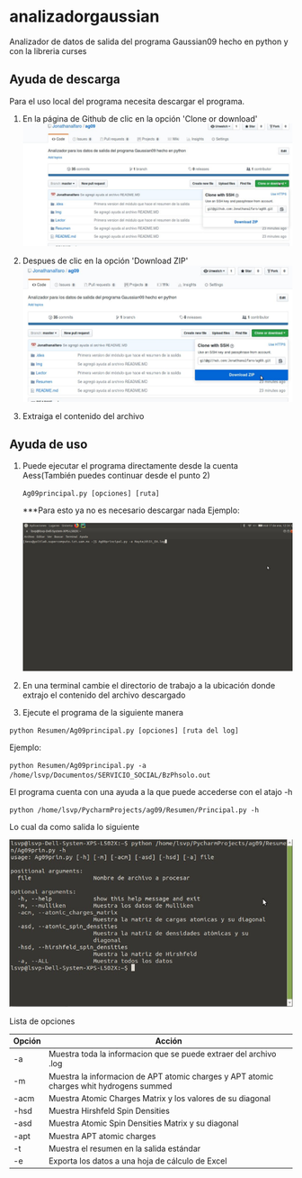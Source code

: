 # analizadorgaussian
Analizador  de datos de salida del programa Gaussian09 hecho en python y con la libreria curses

## Ayuda de descarga

Para el uso local del programa necesita descargar el programa.

1. En la página de Github de clic en la opción 'Clone or download'
![Imagen 2](Img/i1.jpg)

2. Despues de clic en la opción  'Download ZIP'
![Imagen 2](Img/i2.jpg)

3. Extraiga el contenido del archivo

## Ayuda de uso
1. Puede ejecutar el programa directamente desde la cuenta Aess(También puedes continuar desde el punto 2)

    `Ag09principal.py [opciones] [ruta]`
    
    ***Para esto ya no es necesario descargar nada
    Ejemplo:
    
    ![Imagen_4](Img/i4.jpg)  
      
        
2. En una terminal cambie el directorio de trabajo a la ubicación donde extrajo el contenido del archivo descargado

3. Ejecute el programa de la siguiente manera

`python Resumen/Ag09principal.py [opciones] [ruta del log]`

Ejemplo:

`python Resumen/Ag09principal.py -a /home/lsvp/Documentos/SERVICIO_SOCIAL/BzPhsolo.out
`

El programa cuenta con una ayuda a la que puede accederse con el atajo -h

`python /home/lsvp/PycharmProjects/ag09/Resumen/Principal.py -h`

Lo cual da como salida lo siguiente

![Imagen 3](Img/i3.jpg)




Lista de opciones


| Opción | Acción |
| - | - |
| -a | Muestra toda la informacion que se puede extraer del archivo .log|
| -m | Muestra la informacion de APT atomic charges y APT atomic charges whit hydrogens summed |
| -acm | Muestra Atomic Charges Matrix y los valores de su diagonal|
| -hsd | Muestra Hirshfeld Spin Densities | 
| -asd | Muestra Atomic Spin Densities Matrix y su diagonal| 
| -apt | Muestra APT atomic charges| 
| -t | Muestra el resumen en la salida estándar|
| -e | Exporta los datos a una hoja de cálculo de Excel | 